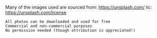 Many of the images used are sourced from:
https://unsplash.com/
lic: https://unsplash.com/license

```
All photos can be downloaded and used for free
Commercial and non-commercial purposes
No permission needed (though attribution is appreciated!)
```
